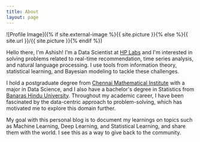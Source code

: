 ```yaml
---
title: About
layout: page
---
```

![Profile Image]({% if site.external-image %}{{ site.picture }}{% else %}{{ site.url }}/{{ site.picture }}{% endif %})

Hello there, I'm Ashish! I'm a Data Scientist at [HP Labs](https://www8.hp.com/us/en/hp-labs/index.html) and I'm interested in solving problems related to real-time recommendation, time series analysis, and natural language processing. I use tools from information theory, statistical learning, and Bayesian modeling to tackle these challenges.

I hold a postgraduate degree from [Chennai Mathematical Institute](https://www.cmi.ac.in/) with a major in Data Science, and I also have a bachelor's degree in Statistics from [Banaras Hindu University](https://www.bhu.ac.in/). Throughout my academic career, I have been fascinated by the data-centric approach to problem-solving, which has motivated me to explore this domain further.

My goal with this personal blog is to document my learnings on topics such as Machine Learning, Deep Learning, and Statistical Learning, and share them with the world. I see this as a way to give back to the community.